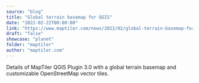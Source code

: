 ```yaml
---
source: "blog"
title: "Global terrain basemap for QGIS"
date: "2022-02-22T00:00:00"
link: "https://www.maptiler.com/news/2022/02/global-terrain-basemap-for-qgis"
draft: "false"
showcase: "planet"
folder: "maptiler"
author: "maptiler.com"
---
```


Details of MapTiler QGIS Plugin 3.0 with a global terrain basemap and customizable OpenStreetMap vector tiles.
